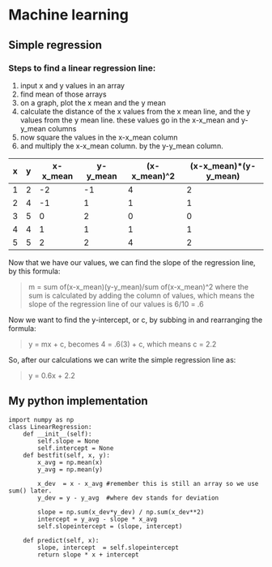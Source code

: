 # Machine learning

## Simple regression

### Steps to find a linear regression line:

1. input x and y values in an array
2. find mean of those arrays
3. on a graph, plot the x mean and the y mean
4. calculate the distance of the x values from the x mean line, and the y values from the y mean line. these values go in the x-x_mean and y-y_mean columns
5. now square the values in the x-x_mean column
6. and multiply the x-x_mean column. by the y-y_mean column.

| x | y | x-x_mean | y-y_mean | (x-x_mean)^2 | (x-x_mean)*(y-y_mean) | 
|---|---|--------|--------|------------|----------------------| 
1 | 2 | -2 | -1 | 4 | 2 |
| 2 | 4 | -1 | 1 | 1 | 1 |
| 3 | 5 | 0 | 2 | 0 | 0 | 
| 4 | 4 | 1 | 1 | 1 | 1 | 
| 5 | 5 | 2 | 2 | 4 | 2 |
	

Now that we have our values, we can find the slope of the regression line, by this formula:
> m =  sum of(x-x_mean)(y-y_mean)/sum of(x-x_mean)^2
where the sum is calculated by adding the column of values,
which means the slope of the regression line of our values is 6/10 = .6

Now we want to find the y-intercept, or c, by subbing in and rearranging the formula:
> y = mx + c, becomes
> 4 = .6(3) + c, which means
> c = 2.2

So, after our calculations we can write the simple regression line as:
> y = 0.6x + 2.2

## My python implementation
```
import numpy as np
class LinearRegression:
    def __init__(self):
        self.slope = None
        self.intercept = None
    def bestfit(self, x, y):
        x_avg = np.mean(x)
        y_avg = np.mean(y)
        
        x_dev  = x - x_avg #remember this is still an array so we use sum() later.
        y_dev = y - y_avg  #where dev stands for deviation

        slope = np.sum(x_dev*y_dev) / np.sum(x_dev**2)
        intercept = y_avg - slope * x_avg
        self.slopeintercept = (slope, intercept)

    def predict(self, x):
        slope, intercept  = self.slopeintercept
        return slope * x + intercept
```



